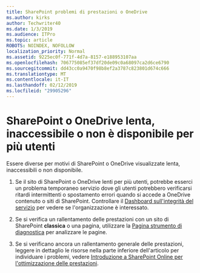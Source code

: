 ```yaml
---
title: SharePoint problemi di prestazioni o OneDrive
ms.author: kirks
author: Techwriter40
ms.date: 1/3/2019
ms.audience: ITPro
ms.topic: article
ROBOTS: NOINDEX, NOFOLLOW
localization_priority: Normal
ms.assetid: 9225ec0f-771f-4d7a-8157-e188953107aa
ms.openlocfilehash: 706775085ef37df20de09c0a68097ca2d6ce6790
ms.sourcegitcommit: dd43cc0a9470f98b8ef2a3787c823801d674c666
ms.translationtype: MT
ms.contentlocale: it-IT
ms.lasthandoff: 02/12/2019
ms.locfileid: "29905296"
---
```

# <a name="sharepoint-or-onedrive-slow-inaccessible-or-unavailable-for-multiple-users"></a>SharePoint o OneDrive lenta, inaccessibile o non è disponibile per più utenti

Essere diverse per motivi di SharePoint o OneDrive visualizzate lenta, inaccessibili o non disponibile. 
  
1. Se il sito di SharePoint o OneDrive lenti per più utenti, potrebbe esserci un problema temporaneo servizio dove gli utenti potrebbero verificarsi ritardi intermittenti o spostamento errori quando si accede a OneDrive contenuto o siti di SharePoint. Controllare il [Dashboard sull'integrità del servizio](https://admin.microsoft.com/AdminPortal/Home#/servicehealth) per vedere se l'organizzazione è interessato. 
  
2. Se si verifica un rallentamento delle prestazioni con un sito di SharePoint **classica** o una pagina, utilizzare la [Pagina strumento di diagnostica](https://aka.ms/perftool) per analizzare le pagine. 
  
3. Se si verificano ancora un rallentamento generale delle prestazioni, leggere in dettaglio le risorse nella parte inferiore dell'articolo per individuare i problemi, vedere [Introduzione a SharePoint Online per l'ottimizzazione delle prestazioni](https://go.microsoft.com/fwlink/?linkid=2024334).
  

